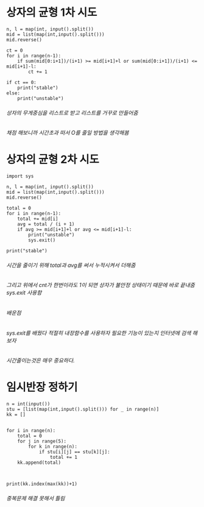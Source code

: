 상자의 균형 1차 시도
=============
    n, l = map(int, input().split())
    mid = list(map(int,input().split()))
    mid.reverse()

    ct = 0
    for i in range(n-1):
        if sum(mid[0:i+1])/(i+1) >= mid[i+1]+l or sum(mid[0:i+1])/(i+1) <= mid[i+1]-l:
            ct += 1

    if ct == 0:
        print("stable")
    else:
        print("unstable")
###### 상자의 무게중심을 리스트로 받고 리스트를 거꾸로 만들어줌 
###### 채점 해보니까 시간초과 떠서 O를 줄일 방법을 생각해봄 
        
        
상자의 균형 2차 시도
=============
    import sys

    n, l = map(int, input().split())
    mid = list(map(int,input().split()))
    mid.reverse()

    total = 0
    for i in range(n-1):
        total += mid[i]
        avg = total / (i + 1)
        if avg >= mid[i+1]+l or avg <= mid[i+1]-l:
            print("unstable")
            sys.exit()

    print("stable")
    
###### 시간을 줄이기 위해 total과 avg를 써서 누적시켜서 더해줌 
###### 그리고 위에서 cnt가 한번이라도 1이 되면 상자가 불안정 상태이기 때문에 바로 끝내줌 sys.exit 사용함


###### 배운점
###### sys.exit를 배웠다 적절히 내장함수를 사용하자 필요한 기능이 있는지 인터넷에 검색 해보자
###### 시간줄이는것은 매우 중요하다.




임시반장 정하기
=============

    n = int(input())
    stu = [list(map(int,input().split())) for _ in range(n)]
    kk = []


    for i in range(n):
        total = 0
        for j in range(5):
            for k in range(n):
                if stu[i][j] == stu[k][j]:
                    total += 1
        kk.append(total)



    print(kk.index(max(kk))+1)
    
   ###### 중복문제 해결 못해서 틀림 
